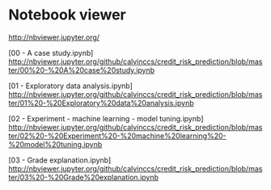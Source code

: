 # Notebook viewer 
http://nbviewer.jupyter.org/

[00 - A case study.ipynb]
http://nbviewer.jupyter.org/github/calvinccs/credit_risk_prediction/blob/master/00%20-%20A%20case%20study.ipynb

[01 - Exploratory data analysis.ipynb]
http://nbviewer.jupyter.org/github/calvinccs/credit_risk_prediction/blob/master/01%20-%20Exploratory%20data%20analysis.ipynb


[02 - Experiment - machine learning - model tuning.ipynb]
http://nbviewer.jupyter.org/github/calvinccs/credit_risk_prediction/blob/master/02%20-%20Experiment%20-%20machine%20learning%20-%20model%20tuning.ipynb

[03 - Grade explanation.ipynb]
http://nbviewer.jupyter.org/github/calvinccs/credit_risk_prediction/blob/master/03%20-%20Grade%20explanation.ipynb